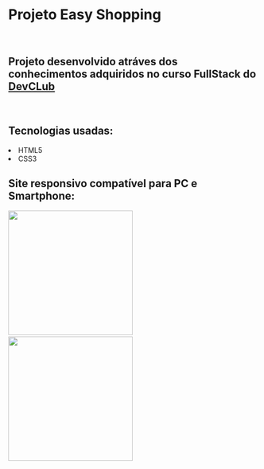 <h1>Projeto Easy Shopping</h1>
<br>
<h2> Projeto desenvolvido atráves dos conhecimentos adquiridos no curso FullStack do <a href="">DevCLub</a></h2>
<br>
<h2>Tecnologias usadas:</h2
  <ul>
  <li>HTML5</Li>
   <li>CSS3</Li>
  </ul>
 <h2>Site responsivo compatível para PC e Smartphone:</h2>
<p>
  <img widht="200px" height="250px"  src="https://github.com/renandts/projeto-easy-shopping/blob/master/assets/print-projeto-easyshopping-pc.png?raw=true"/>&ensp;&ensp; 
  <img widht="200px" height="250px" src="https://github.com/renandts/projeto-easy-shopping/blob/master/assets/print-projeto-easyshopping-cell.png?raw=true"/>
</p>
&ensp;&ensp;
